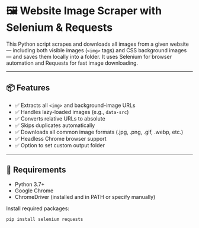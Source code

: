 # 🖼️ Website Image Scraper with Selenium & Requests

This Python script scrapes and downloads all images from a given website — including both visible images (`<img>` tags) and CSS background images — and saves them locally into a folder. It uses Selenium for browser automation and Requests for fast image downloading.

---

## 📦 Features

- ✅ Extracts all `<img>` and background-image URLs
- ✅ Handles lazy-loaded images (e.g., `data-src`)
- ✅ Converts relative URLs to absolute
- ✅ Skips duplicates automatically
- ✅ Downloads all common image formats (.jpg, .png, .gif, .webp, etc.)
- ✅ Headless Chrome browser support
- ✅ Option to set custom output folder

---

## 🧰 Requirements

- Python 3.7+
- Google Chrome
- ChromeDriver (installed and in PATH or specify manually)

Install required packages:
```bash
pip install selenium requests
